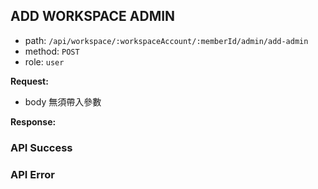 ## ADD WORKSPACE ADMIN

- path: `/api/workspace/:workspaceAccount/:memberId/admin/add-admin`
- method: `POST`
- role: `user`

**Request:**

- body 無須帶入參數

**Response:**

### API Success

### API Error

